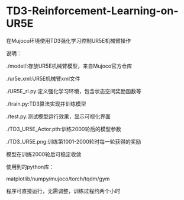 # TD3-Reinforcement-Learning-on-UR5E
在Mujoco环境使用TD3强化学习控制UR5E机械臂操作

说明：

./model/:存放UR5E机械臂模型，来自Mujoco官方仓库

./ur5e.xml:UR5E机械臂xml文件

./UR5E_rl.py:定义强化学习环境，包含状态空间奖励函数等

./train.py:TD3算法实现并训练模型

./test.py:测试模型运行效果，显示可视化界面

./TD3_UR5E_Actor.pth:训练2000轮后的模型参数

./TD3_UR5E.png:训练第1001-2000轮时每一轮获得的奖励

模型在训练2000轮后可稳定收敛

使用到的python库：

matplotlib/numpy/mujoco/torch/tqdm/gym

程序可直接运行，无需调整，训练过程约两个小时

